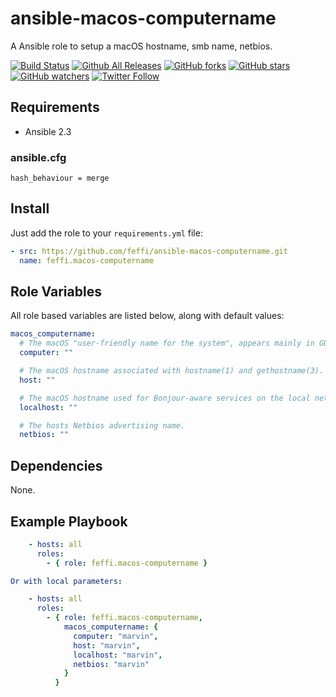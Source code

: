 # ansible-macos-computername
A Ansible role to setup a macOS hostname, smb name, netbios.

[![Build Status](https://img.shields.io/travis/feffi/ansible-macos-computername.svg)](https://github.com/feffi/ansible-macos-computername) [![Github All Releases](https://img.shields.io/github/downloads/feffi/ansible-macos-computername/total.svg)](https://github.com/feffi/ansible-macos-computername) [![GitHub forks](https://img.shields.io/github/forks/feffi/ansible-macos-computername.svg?style=social&label=Fork)](https://github.com/feffi/ansible-macos-computername) [![GitHub stars](https://img.shields.io/github/stars/feffi/ansible-macos-computername.svg?style=social&label=Star)](https://github.com/feffi/ansible-macos-computername) [![GitHub watchers](https://img.shields.io/github/watchers/feffi/ansible-macos-computername.svg?style=social&label=Watch)](https://github.com/feffi/ansible-macos-computername) [![Twitter Follow](https://img.shields.io/twitter/follow/feffi1.svg?style=social&label=Follow)](https://twitter.com/feffi1)

## Requirements
- Ansible 2.3

### ansible.cfg
```
hash_behaviour = merge
```

## Install
Just add the role to your ``requirements.yml`` file:
```yaml
- src: https://github.com/feffi/ansible-macos-computername.git
  name: feffi.macos-computername
```

## Role Variables
All role based variables are listed below, along with default values:

```yaml
macos_computername:
  # The macOS "user-friendly name for the system", appears mainly in GUI.
  computer: ""

  # The macOS hostname associated with hostname(1) and gethostname(3).
  host: ""

  # The macOS hostname used for Bonjour-aware services on the local network.
  localhost: ""

  # The hosts Netbios advertising name.
  netbios: ""
```

## Dependencies
None.

## Example Playbook

```yaml
    - hosts: all
      roles:
        - { role: feffi.macos-computername }

Or with local parameters:

    - hosts: all
      roles:
        - { role: feffi.macos-computername,
            macos_computername: {
              computer: "marvin",
              host: "marvin",
              localhost: "marvin",
              netbios: "marvin"
            }
          }
```
